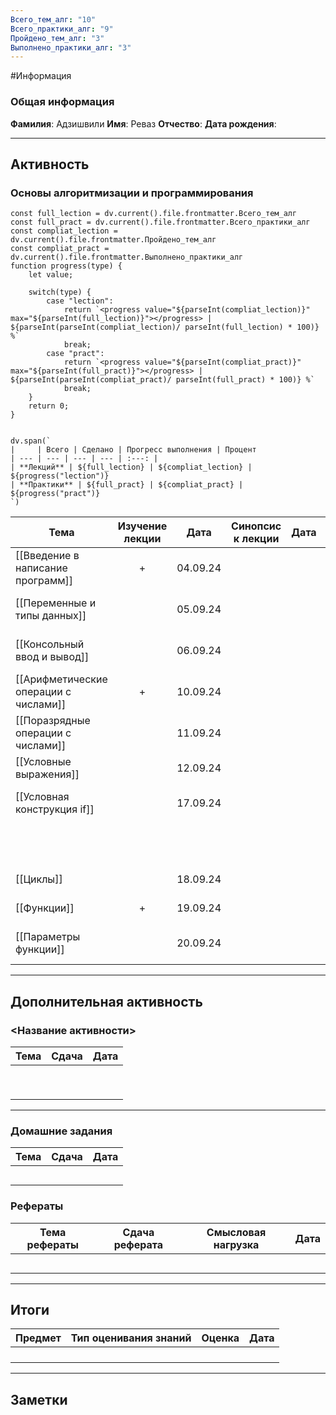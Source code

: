 ```yaml
---
Всего_тем_алг: "10"
Всего_практики_алг: "9"
Пройдено_тем_алг: "3"
Выполнено_практики_алг: "3"
---
```

#Информация
### Общая информация

**Фамилия**: Адзишвили
**Имя**: Реваз
**Отчество**:
**Дата рождения**: 

---
## Активность

###  Основы алгоритмизации и программирования

```dataviewjs
const full_lection = dv.current().file.frontmatter.Всего_тем_алг
const full_pract = dv.current().file.frontmatter.Всего_практики_алг
const compliat_lection = dv.current().file.frontmatter.Пройдено_тем_алг
const compliat_pract = dv.current().file.frontmatter.Выполнено_практики_алг
function progress(type) {
    let value;
    
    switch(type) {
        case "lection": 
			return `<progress value="${parseInt(compliat_lection)}" max="${parseInt(full_lection)}"></progress> | ${parseInt(parseInt(compliat_lection)/ parseInt(full_lection) * 100)} %`
            break;
        case "pract":
			return `<progress value="${parseInt(compliat_pract)}" max="${parseInt(full_pract)}"></progress> | ${parseInt(parseInt(compliat_pract)/ parseInt(full_pract) * 100)} %`
            break;
    }
    return 0;
}


dv.span(`
|     | Всего | Сделано | Прогресс выполнения | Процент 
| --- | --- | --- | --- | :---: |
| **Лекций** | ${full_lection} | ${compliat_lection} | ${progress("lection")}
| **Практики** | ${full_pract} | ${compliat_pract} | ${progress("pract")}
`)
```

| Тема                                  | Изучение лекции | Дата     | Синопсис к лекции | Дата |                Практика                 | Дата     |
| ------------------------------------- | :-------------: | -------- | :---------------: | ---- | :-------------------------------------: | -------- |
| [[Введение в написание программ]]     |        +        | 04.09.24 |                   |      |      [[Задание. Первая программа]]      | 04.09.24 |
| [[Переменные и типы данных]]          |                 | 05.09.24 |                   |      |   [[Задание. Динамическая типизация]]   |          |
| [[Консольный ввод и вывод]]           |                 | 06.09.24 |                   |      |    [[Задание. Данные пользователя]]     |          |
| [[Арифметические операции с числами]] |        +        | 10.09.24 |                   |      |  [[Задание. Арифметические операции]]   | 11.09.24 |
| [[Поразрядные операции с числами]]    |                 | 11.09.24 |                   |      |                                         |          |
| [[Условные выражения]]                |                 | 12.09.24 |                   |      |                                         |          |
| [[Условная конструкция if]]           |                 | 17.09.24 |                   |      |  [[Задание. Условная конструкция if]]   |          |
|                                       |                 |          |                   |      | [[Упражнения. Условная конструкция if]] |          |
| [[Циклы]]                             |                 | 18.09.24 |                   |      |           [[Задание. Циклы]]            |          |
| [[Функции]]                           |        +        | 19.09.24 |                   |      |          [[Задание. Функции]]           | 12.09.24 |
| [[Параметры функции]]                 |                 | 20.09.24 |                   |      |     [[Задание. Параметры функций]]      |          |

---
## Дополнительная активность

### <Название активности>

| Тема | Сдача | Дата |
| ---- | :---: | :--: |
|      |       |      |
|      |       |      |
|      |       |      |
|      |       |      |
|      |       |      |
|      |       |      |
|      |       |      |
|      |       |      |
|      |       |      |

---
### Домашние задания 

| Тема | Сдача | Дата |
| ---- | :---: | ---- |
|      |       |      |
|      |       |      |
|      |       |      |
|      |       |      |
|      |       |      |

### Рефераты

| Тема рефераты | Сдача реферата | Смысловая нагрузка | Дата |
| ------------- | :------------: | :----------------: | :--: |
|               |                |                    |      |
|               |                |                    |      |
|               |                |                    |      |
|               |                |                    |      |
|               |                |                    |      |

---
## Итоги

| Предмет | Тип оценивания знаний | Оценка | Дата |
| ------- | :-------------------: | :----: | :--: |
|         |                       |        |      |
|         |                       |        |      |
|         |                       |        |      |
|         |                       |        |      |

---
## Заметки